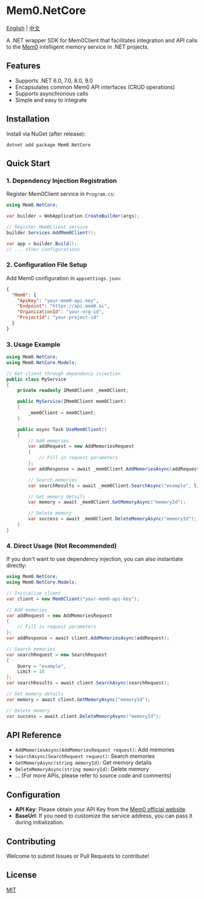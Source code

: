 # Mem0.NetCore

[English](README.md) | [中文](README.zh-cn.md)

A .NET wrapper SDK for Mem0Client that facilitates integration and API calls to the [Mem0](https://mem0.ai) intelligent memory service in .NET projects.

## Features

- Supports .NET 6.0, 7.0, 8.0, 9.0
- Encapsulates common Mem0 API interfaces (CRUD operations)
- Supports asynchronous calls
- Simple and easy to integrate

## Installation

Install via NuGet (after release):

```shell
dotnet add package Mem0.NetCore
```

## Quick Start

### 1. Dependency Injection Registration

Register Mem0Client service in `Program.cs`:

```csharp
using Mem0.NetCore;

var builder = WebApplication.CreateBuilder(args);

// Register Mem0Client service
builder.Services.AddMem0Client();

var app = builder.Build();
// ... other configurations
```

### 2. Configuration File Setup

Add Mem0 configuration in `appsettings.json`:

```json
{
  "Mem0": {
    "ApiKey": "your-mem0-api-key",
    "Endpoint": "https://api.mem0.ai",
    "OrganizationId": "your-org-id",
    "ProjectId": "your-project-id"
  }
}
```

### 3. Usage Example

```csharp
using Mem0.NetCore;
using Mem0.NetCore.Models;

// Get client through dependency injection
public class MyService
{
    private readonly IMem0Client _mem0Client;

    public MyService(IMem0Client mem0Client)
    {
        _mem0Client = mem0Client;
    }

    public async Task UseMem0Client()
    {
        // Add memories
        var addRequest = new AddMemoriesRequest
        {
            // Fill in request parameters
        };
        var addResponse = await _mem0Client.AddMemoriesAsync(addRequest);

        // Search memories
        var searchResults = await _mem0Client.SearchAsync("example", limit: 10);

        // Get memory details
        var memory = await _mem0Client.GetMemoryAsync("memoryId");

        // Delete memory
        var success = await _mem0Client.DeleteMemoryAsync("memoryId");
    }
}
```

### 4. Direct Usage (Not Recommended)

If you don't want to use dependency injection, you can also instantiate directly:

```csharp
using Mem0.NetCore;
using Mem0.NetCore.Models;

// Initialize client
var client = new Mem0Client("your-mem0-api-key");

// Add memories
var addRequest = new AddMemoriesRequest
{
    // Fill in request parameters
};
var addResponse = await client.AddMemoriesAsync(addRequest);

// Search memories
var searchRequest = new SearchRequest
{
    Query = "example",
    Limit = 10
};
var searchResults = await client.SearchAsync(searchRequest);

// Get memory details
var memory = await client.GetMemoryAsync("memoryId");

// Delete memory
var success = await client.DeleteMemoryAsync("memoryId");
```

## API Reference

- `AddMemoriesAsync(AddMemoriesRequest request)`: Add memories
- `SearchAsync(SearchRequest request)`: Search memories
- `GetMemoryAsync(string memoryId)`: Get memory details
- `DeleteMemoryAsync(string memoryId)`: Delete memory
- ... (For more APIs, please refer to source code and comments)

## Configuration

- **API Key**: Please obtain your API Key from the [Mem0 official website](https://mem0.ai).
- **BaseUrl**: If you need to customize the service address, you can pass it during initialization.

## Contributing

Welcome to submit Issues or Pull Requests to contribute!

## License

[MIT](LICENSE)
